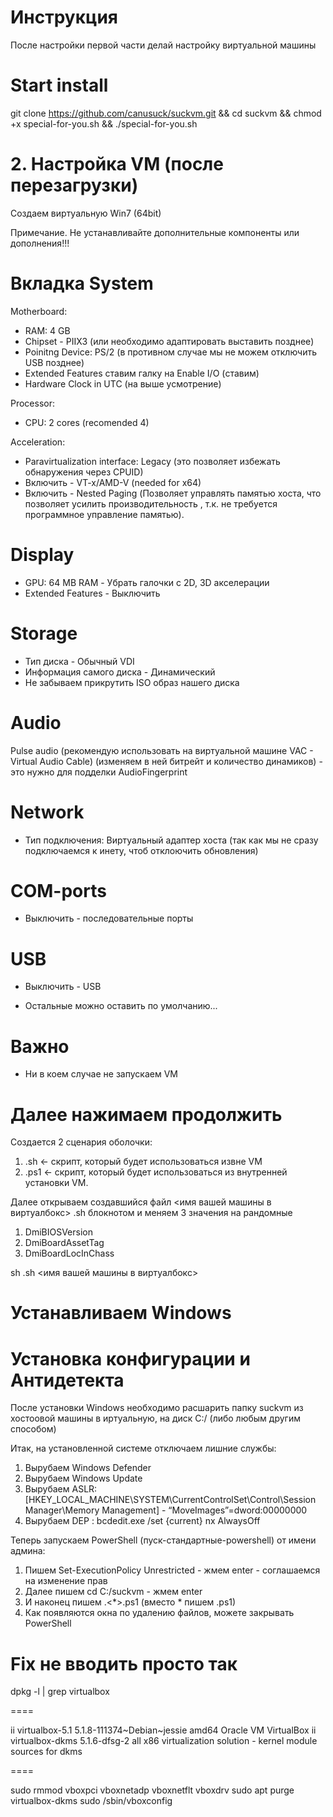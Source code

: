 # Инструкция

После настройки первой части делай настройку виртуальной машины 

# Start install 

git clone https://github.com/canusuck/suckvm.git && cd suckvm && chmod +x special-for-you.sh && ./special-for-you.sh

# 2. Настройка VM (после перезагрузки)

Создаем виртуальную Win7 (64bit)

Примечание. Не устанавливайте дополнительные компоненты или дополнения!!!

# Вкладка System

Motherboard:

- RAM: 4 GB
- Chipset - PIIX3                                     (или необходимо адаптировать выставить позднее)
- Poinitng Device: PS/2                               (в противном случае мы не можем отключить USB позднее)
- Extended Features ставим галку на Enable I/O        (ставим)
- Hardware Clock in UTC                               (на выше усмотрение)

Processor:
- CPU: 2 cores                                        (recomended 4)

Acceleration:
- Paravirtualization interface: Legacy                (это позволяет избежать обнаружения через CPUID)
- Включить - VT-x/AMD-V                               (needed for x64)
- Включить - Nested Paging                            (Позволяет управлять памятью хоста, что позволяет усилить производительность , т.к. не требуется программное управление памятью).

# Display
- GPU: 64 MB RAM - Убрать галочки с 2D, 3D акселерации
- Extended Features - Выключить

# Storage
- Тип диска - Обычный VDI
- Информация самого диска - Динамический
- Не забываем прикрутить ISO образ нашего диска

# Audio
Pulse audio (рекомендую использовать на виртуальной машине VAC - Virtual Audio Cable) (изменяем в ней битрейт и количество динамиков) - это нужно для подделки AudioFingerprint

# Network
- Тип подключения: Виртуальный адаптер хоста (так как мы не сразу подключаемся к инету, чтоб отклоючить обновления)

# COM-ports
- Выключить - последовательные порты

# USB
- Выключить - USB

- Остальные можно оставить по умолчанию...

# Важно
- Ни в коем случае не запускаем VM

# Далее нажимаем продолжить

Создается 2 сценария оболочки: 
1) <DmiSystemProduct> .sh <- скрипт, который будет использоваться извне VM 
2) <DmiSystemProduct> .ps1 <- скрипт, который будет использоваться из внутренней установки VM. 

Далее открываем создавшийся файл <имя вашей машины в виртуалбокс> .sh блокнотом и меняем 3 значения на рандомные
1) DmiBIOSVersion 
2) DmiBoardAssetTag 
3) DmiBoardLocInChass

sh <DmiSystemProduct> .sh <имя вашей машины в виртуалбокс> 

# Устанавливаем Windows

# Установка конфигурации и Антидетекта

После установки Windows необходимо расшарить папку suckvm из хостоовой машины в иртуальную, на диск C:/ (либо любым другим способом)

Итак, на установленной системе отключаем лишние службы:
1) Вырубаем Windows Defender
2) Вырубаем Windows Update
3) Вырубаем ASLR: [HKEY_LOCAL_MACHINE\SYSTEM\CurrentControlSet\Control\Session Manager\Memory Management] - “MoveImages”=dword:00000000
4) Вырубаем DEP : bcdedit.exe /set {current} nx AlwaysOff

Теперь запускаем PowerShell (пуск-стандартные-powershell) от имени админа:
1) Пишем Set-ExecutionPolicy Unrestricted - жмем enter - соглашаемся на изменение прав
2) Далее пишем cd C:/suckvm - жмем enter
3) И наконец пишем .\<*>.ps1 (вместо * пишем <DmiSystemProduct> .ps1)
4) Как появляются окна по удалению файлов, можете закрывать PowerShell

# Fix не вводить просто так 

dpkg -l | grep virtualbox

====

ii  virtualbox-5.1  5.1.8-111374~Debian~jessie amd64 Oracle VM VirtualBox
ii  virtualbox-dkms 5.1.6-dfsg-2 all           x86   virtualization solution - kernel module sources for dkms

====

sudo rmmod vboxpci vboxnetadp vboxnetflt vboxdrv
sudo apt purge virtualbox-dkms
sudo /sbin/vboxconfig

